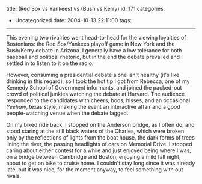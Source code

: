 title: (Red Sox vs Yankees) vs (Bush vs Kerry)
id: 171
categories:
  - Uncategorized
date: 2004-10-13 22:11:00
tags:
---

This evening two rivalries went head-to-head for the viewing loyalties
of Bostonians: the Red Sox/Yankees playoff game in New York and the
Bush/Kerry debate in Arizona.  I generally have a low  tolerance for both baseball
and political rhetoric, but in the end the debate prevailed and I settled in to listen to it  on the radio. 

However, consuming a presidential debate alone isn't healthy (it's like
drinking in this regard), so I took the hot tip I got from Rebecca, one
of my  Kennedy
School of Government informants, and joined the packed-out crowd
of political junkies watching the debate at Harvard.  The audience responded to
the
candidates with cheers, boos, hisses, and an occasional <span style="font-style:italic;">Yeehaw</span>, texas
style, making the event an interactive affair and a  good people-watching venue when the debate lagged. 

On my biked ride back, I stopped on the Anderson bridge, as I often do,
and stood staring at the still black waters of the Charles, which were broken
only by the reflections of lights from the boat house, the dark forms
of trees lining the river, the passing headlights of cars on Memorial
Drive. I stopped caring about either contest
for a while and just enjoyed being where I was, on a bridge between
Cambridge and Boston, enjoying a mild fall night, about to get on bike to cruise home. I couldn't stay long since it was already late, but it was nice, for the moment anyway, to feel something with out rivals.
<!--break-->